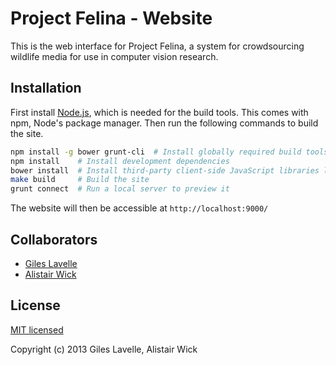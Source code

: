 # Project Felina - Website

This is the web interface for Project Felina, a system for crowdsourcing wildlife media for use in computer vision research.

## Installation

First install [Node.js](http://nodejs.org/), which is needed for the build tools. This comes with npm, Node's package manager. Then run the following commands to build the site.

```bash
npm install -g bower grunt-cli  # Install globally required build tools
npm install    # Install development dependencies
bower install  # Install third-party client-side JavaScript libraries like jQuery
make build     # Build the site
grunt connect  # Run a local server to preview it
```

The website will then be accessible at `http://localhost:9000/`

## Collaborators

- [Giles Lavelle](https://github.com/lavelle)
- [Alistair Wick](https://github.com/Wacov)

## License

[MIT licensed](https://github.com/felina/web/blob/master/LICENSE)

Copyright (c) 2013 Giles Lavelle, Alistair Wick
